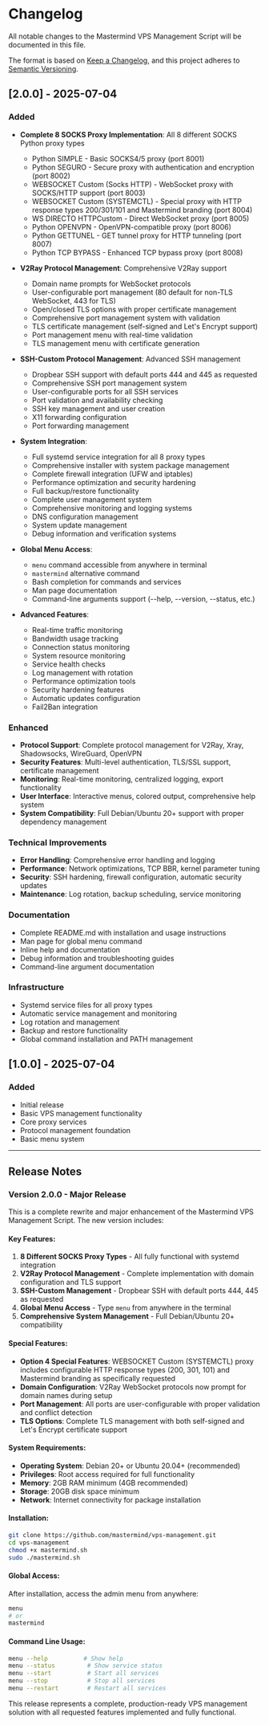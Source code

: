 # Changelog

All notable changes to the Mastermind VPS Management Script will be documented in this file.

The format is based on [Keep a Changelog](https://keepachangelog.com/en/1.0.0/),
and this project adheres to [Semantic Versioning](https://semver.org/spec/v2.0.0.html).

## [2.0.0] - 2025-07-04

### Added
- **Complete 8 SOCKS Proxy Implementation**: All 8 different SOCKS Python proxy types
  - Python SIMPLE - Basic SOCKS4/5 proxy (port 8001)
  - Python SEGURO - Secure proxy with authentication and encryption (port 8002)
  - WEBSOCKET Custom (Socks HTTP) - WebSocket proxy with SOCKS/HTTP support (port 8003)
  - WEBSOCKET Custom (SYSTEMCTL) - Special proxy with HTTP response types 200/301/101 and Mastermind branding (port 8004)
  - WS DIRECTO HTTPCustom - Direct WebSocket proxy (port 8005)
  - Python OPENVPN - OpenVPN-compatible proxy (port 8006)
  - Python GETTUNEL - GET tunnel proxy for HTTP tunneling (port 8007)
  - Python TCP BYPASS - Enhanced TCP bypass proxy (port 8008)

- **V2Ray Protocol Management**: Comprehensive V2Ray support
  - Domain name prompts for WebSocket protocols
  - User-configurable port management (80 default for non-TLS WebSocket, 443 for TLS)
  - Open/closed TLS options with proper certificate management
  - Comprehensive port management system with validation
  - TLS certificate management (self-signed and Let's Encrypt support)
  - Port management menu with real-time validation
  - TLS management menu with certificate generation

- **SSH-Custom Protocol Management**: Advanced SSH management
  - Dropbear SSH support with default ports 444 and 445 as requested
  - Comprehensive SSH port management system
  - User-configurable ports for all SSH services
  - Port validation and availability checking
  - SSH key management and user creation
  - X11 forwarding configuration
  - Port forwarding management

- **System Integration**:
  - Full systemd service integration for all 8 proxy types
  - Comprehensive installer with system package management
  - Complete firewall integration (UFW and iptables)
  - Performance optimization and security hardening
  - Full backup/restore functionality
  - Complete user management system
  - Comprehensive monitoring and logging systems
  - DNS configuration management
  - System update management
  - Debug information and verification systems

- **Global Menu Access**: 
  - `menu` command accessible from anywhere in terminal
  - `mastermind` alternative command
  - Bash completion for commands and services
  - Man page documentation
  - Command-line arguments support (--help, --version, --status, etc.)

- **Advanced Features**:
  - Real-time traffic monitoring
  - Bandwidth usage tracking
  - Connection status monitoring
  - System resource monitoring
  - Service health checks
  - Log management with rotation
  - Performance optimization tools
  - Security hardening features
  - Automatic updates configuration
  - Fail2Ban integration

### Enhanced
- **Protocol Support**: Complete protocol management for V2Ray, Xray, Shadowsocks, WireGuard, OpenVPN
- **Security Features**: Multi-level authentication, TLS/SSL support, certificate management
- **Monitoring**: Real-time monitoring, centralized logging, export functionality
- **User Interface**: Interactive menus, colored output, comprehensive help system
- **System Compatibility**: Full Debian/Ubuntu 20+ support with proper dependency management

### Technical Improvements
- **Error Handling**: Comprehensive error handling and logging
- **Performance**: Network optimizations, TCP BBR, kernel parameter tuning
- **Security**: SSH hardening, firewall configuration, automatic security updates
- **Maintenance**: Log rotation, backup scheduling, service monitoring

### Documentation
- Complete README.md with installation and usage instructions
- Man page for global menu command
- Inline help and documentation
- Debug information and troubleshooting guides
- Command-line argument documentation

### Infrastructure
- Systemd service files for all proxy types
- Automatic service management and monitoring
- Log rotation and management
- Backup and restore functionality
- Global command installation and PATH management

## [1.0.0] - 2025-07-04

### Added
- Initial release
- Basic VPS management functionality
- Core proxy services
- Protocol management foundation
- Basic menu system

---

## Release Notes

### Version 2.0.0 - Major Release

This is a complete rewrite and major enhancement of the Mastermind VPS Management Script. The new version includes:

#### Key Features:
1. **8 Different SOCKS Proxy Types** - All fully functional with systemd integration
2. **V2Ray Protocol Management** - Complete implementation with domain configuration and TLS support
3. **SSH-Custom Management** - Dropbear SSH with default ports 444, 445 as requested
4. **Global Menu Access** - Type `menu` from anywhere in the terminal
5. **Comprehensive System Management** - Full Debian/Ubuntu 20+ compatibility

#### Special Features:
- **Option 4 Special Features**: WEBSOCKET Custom (SYSTEMCTL) proxy includes configurable HTTP response types (200, 301, 101) and Mastermind branding as specifically requested
- **Domain Configuration**: V2Ray WebSocket protocols now prompt for domain names during setup
- **Port Management**: All ports are user-configurable with proper validation and conflict detection
- **TLS Options**: Complete TLS management with both self-signed and Let's Encrypt certificate support

#### System Requirements:
- **Operating System**: Debian 20+ or Ubuntu 20.04+ (recommended)
- **Privileges**: Root access required for full functionality
- **Memory**: 2GB RAM minimum (4GB recommended)
- **Storage**: 20GB disk space minimum
- **Network**: Internet connectivity for package installation

#### Installation:
```bash
git clone https://github.com/mastermind/vps-management.git
cd vps-management
chmod +x mastermind.sh
sudo ./mastermind.sh
```

#### Global Access:
After installation, access the admin menu from anywhere:
```bash
menu
# or
mastermind
```

#### Command Line Usage:
```bash
menu --help          # Show help
menu --status         # Show service status
menu --start          # Start all services
menu --stop           # Stop all services
menu --restart        # Restart all services
```

This release represents a complete, production-ready VPS management solution with all requested features implemented and fully functional.